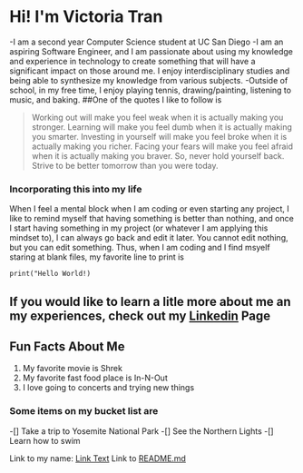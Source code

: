 # Hi! I'm Victoria Tran
-I am a second year Computer Science student at UC San Diego
-I am an aspiring Software Engineer, and I am passionate about using my knowledge and experience in technology to create something that will have a significant impact on those around me. I enjoy interdisciplinary studies and being able to synthesize my knowledge from various subjects.
-Outside of school, in my free time, I enjoy playing tennis, drawing/painting, listening to music, and baking.
##One of the quotes I like to follow is 
> Working out will make you feel weak when it is actually making you stronger. Learning will make you feel dumb when it is actually making you smarter. Investing in yourself will make you feel broke when it is actually making you richer. Facing your fears will make you feel afraid when it is actually making you braver. So, never hold yourself back. Strive to be better tomorrow than you were today.
### Incorporating this into my life
When I feel a mental block when I am coding or even starting any project, I like to remind myself that having something is better than nothing, and once I start having something in my project (or whatever I am applying this mindset to), I can always go back and edit it later. You cannot edit nothing, but you can edit something. Thus, when I am coding and I find msyelf staring at blank files, my favorite line to print is

```
print("Hello World!) 
```
## If you would like to learn a litle more about me an my experiences, check out my [Linkedin](https://www.linkedin.com/in/victoriavytran/) Page

## Fun Facts About Me
1. My favorite movie is Shrek
2. My favorite fast food place is In-N-Out
3. I love going to concerts and trying new things

### Some items on my bucket list are
-[] Take a trip to Yosemite National Park
-[] See the Northern Lights
-[] Learn how to swim

Link to my name: [Link Text](#hi-im-victoria-tran) 
Link to [README.md](README.md)
